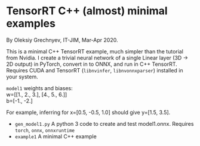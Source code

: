 TensorRT C++ (almost) minimal examples
====

By Oleksiy Grechnyev, IT-JIM, Mar-Apr 2020.

This is a minimal C++ TensorRT example, much simpler than the tutorial from Nvidia. I create a trivial neural network 
of a single Linear layer (3D -> 2D output) in PyTorch, convert in to ONNX, and run in C++ TensorRT. Requires CUDA and
TensorRT (`libnvinfer`, `libnvonnxparser`) installed in your system.

`model1` weights and biases:  
w=[[1., 2., 3.], [4., 5., 6.]]  
b=[-1., -2.]  

For example, inferring for x=[0.5, -0.5, 1.0] should give y=[1.5, 3.5]. 

* `gen_model1.py` A python 3 code to create and test model1.onnx. Requires `torch`, `onnx`, `onnxruntime`  
* `example1` A minimal C++ example 
